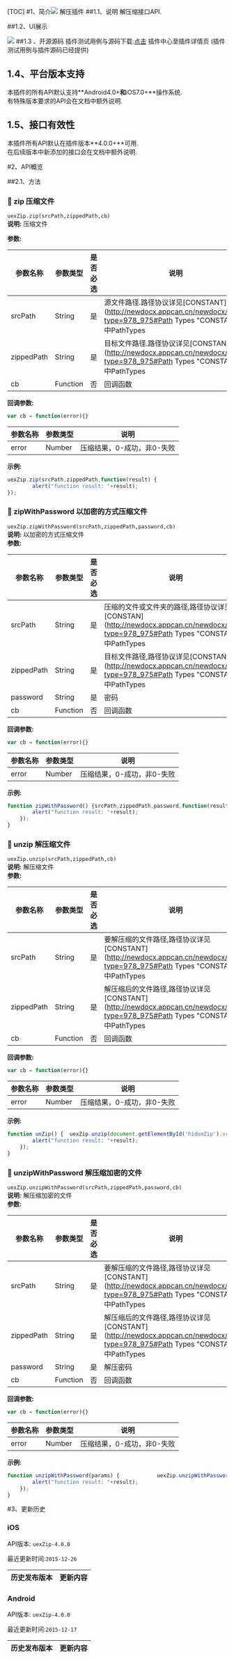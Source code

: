
[TOC]
 #1、简介[![](http://appcan-download.oss-cn-beijing.aliyuncs.com/%E5%85%AC%E6%B5%8B%2Fgf.png)]() 
解压插件
##1.1、说明
 解压缩接口API.

##1.2、UI展示

 ![](http://newdocx.appcan.cn/docximg/125135p2015q6p16r.png)
##1.3 、开源源码
插件测试用例与源码下载:[点击](http://plugin.appcan.cn/details.html?id=198_index) 插件中心至插件详情页 (插件测试用例与插件源码已经提供)

## 1.4、平台版本支持
本插件的所有API默认支持**Android4.0+**和**iOS7.0+**操作系统.  
有特殊版本要求的API会在文档中额外说明.

## 1.5、接口有效性
本插件所有API默认在插件版本**4.0.0+**可用.  
在后续版本中新添加的接口会在文档中额外说明.

 #2、API概览


##2.1、方法

### 🍭 zip 压缩文件		

`uexZip.zip(srcPath,zippedPath,cb)	`				
**说明:**
压缩文件	

**参数:**

| 参数名称       | 参数类型     | 是否必选 | 说明                                       |
| ---------- | -------- | ---- | ---------------------------------------- |
| srcPath    | String   | 是    | 源文件路径.路径协议详见[CONSTANT](http://newdocx.appcan.cn/newdocx/docx?type=978_975#Path Types "CONSTANT")中PathTypes |
| zippedPath | String   | 是    | 目标文件路径.路径协议详见[CONSTANT](http://newdocx.appcan.cn/newdocx/docx?type=978_975#Path Types "CONSTANT")中PathTypes |
| cb         | Function | 否    | 回调函数                                     |

**回调参数:**

```javascript
var cb = function(error){}
```

| 参数名称  | 参数类型   | 说明              |
| ----- | ------ | --------------- |
| error | Number | 压缩结果，0-成功，非0-失败 |

**示例:**

```javascript
uexZip.zip(srcPath,zippedPath,function(result) {
		alert("function result: "+result);
});				
```

### 🍭 zipWithPassword 以加密的方式压缩文件		

`uexZip.zipWithPassword(srcPath,zippedPath,password,cb)	`				
**说明:**
以加密的方式压缩文件			
**参数:**

| 参数名称       | 参数类型     | 是否必选 | 说明                                       |
| ---------- | -------- | ---- | ---------------------------------------- |
| srcPath    | String   | 是    | 压缩的文件或文件夹的路径,路径协议详见[CONSTAN](http://newdocx.appcan.cn/newdocx/docx?type=978_975#Path Types "CONSTAN")T中PathTypes |
| zippedPath | String   | 是    | 目标文件路径,路径协议详见[CONSTANT](http://newdocx.appcan.cn/newdocx/docx?type=978_975#Path Types "CONSTANT")中PathTypes |
| password   | String   | 是    | 密码                                       |
| cb         | Function | 否    | 回调函数                                     |

**回调参数:**

```javascript
var cb = function(error){}
```

| 参数名称  | 参数类型   | 说明              |
| ----- | ------ | --------------- |
| error | Number | 压缩结果，0-成功，非0-失败 |

**示例:**
```javascript
function zipWithPassword() {srcPath,zippedPath,password,function(result){
		alert("function result: "+result);
	});
}
```



### 🍭 unzip	解压缩文件		

`uexZip.unzip(srcPath,zippedPath,cb)				`	
**说明:**
解压缩文件					
**参数:**

| 参数名称       | 参数类型     | 是否必选 | 说明                                       |
| ---------- | -------- | ---- | ---------------------------------------- |
| srcPath    | String   | 是    | 要解压缩的文件路径,路径协议详见[CONSTANT](http://newdocx.appcan.cn/newdocx/docx?type=978_975#Path Types "CONSTANT")中PathTypes |
| zippedPath | String   | 是    | 解压缩后的文件路径,路径协议详见[CONSTANT](http://newdocx.appcan.cn/newdocx/docx?type=978_975#Path Types "CONSTANT")中PathTypes |
| cb         | Function | 否    | 回调函数                                     |

**回调参数:**

```javascript
var cb = function(error){}
```

| 参数名称  | 参数类型   | 说明              |
| ----- | ------ | --------------- |
| error | Number | 压缩结果，0-成功，非0-失败 |

**示例:**
```javascript
function unZip() {	uexZip.unzip(document.getElementById('hidunZip').value,document.getElementById('outPath').value,function(result){
		alert("function result: "+result);
	});
}
```
### 🍭 unzipWithPassword	解压缩加密的文件		

`uexZip.unzipWithPassword(srcPath,zippedPath,password,cb)					`
**说明:**
解压缩加密的文件	
**参数:**

| 参数名称       | 参数类型     | 是否必选 | 说明                                       |
| ---------- | -------- | ---- | ---------------------------------------- |
| srcPath    | String   | 是    | 要解压缩的文件路径,路径协议详见[CONSTANT](http://newdocx.appcan.cn/newdocx/docx?type=978_975#Path Types "CONSTANT")中PathTypes |
| zippedPath | String   | 是    | 解压缩后的文件路径,路径协议详见[CONSTANT](http://newdocx.appcan.cn/newdocx/docx?type=978_975#Path Types "CONSTANT")中PathTypes |
| password   | String   | 是    | 解压密码                                     |
| cb         | Function | 否    | 回调函数                                     |

**回调参数:**

```javascript
var cb = function(error){}
```

| 参数名称  | 参数类型   | 说明              |
| ----- | ------ | --------------- |
| error | Number | 压缩结果，0-成功，非0-失败 |

**示例:**
```javascript
function unzipWithPassword(params) {			uexZip.unzipWithPassword(document.getElementById('hidunZip').value,document.getElementById('outPath').value,document.getElementById('pwd2').value,function(result){
		alert("function result: "+result);
	});
}				
```

#3、更新历史

### iOS

API版本: `uexZip-4.0.0`

最近更新时间:`2015-12-26`

| 历史发布版本 | 更新内容                                    |
| ------ | --------------------------------------- |

### Android

API版本: `uexZip-4.0.0`

最近更新时间:`2015-12-17`

| 历史发布版本 | 更新内容                      |
| ------ | ------------------------- |
